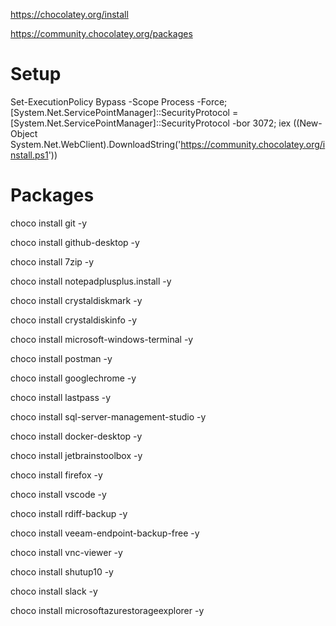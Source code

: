 
https://chocolatey.org/install

https://community.chocolatey.org/packages

# Setup
Set-ExecutionPolicy Bypass -Scope Process -Force; [System.Net.ServicePointManager]::SecurityProtocol = [System.Net.ServicePointManager]::SecurityProtocol -bor 3072; iex ((New-Object System.Net.WebClient).DownloadString('https://community.chocolatey.org/install.ps1'))

# Packages
choco install git -y

choco install github-desktop -y

choco install 7zip -y

choco install notepadplusplus.install -y

choco install crystaldiskmark -y

choco install crystaldiskinfo -y

choco install microsoft-windows-terminal -y

choco install postman -y

choco install googlechrome -y

choco install lastpass -y

choco install sql-server-management-studio -y

choco install docker-desktop -y

choco install jetbrainstoolbox -y

choco install firefox -y

choco install vscode -y

choco install rdiff-backup -y

choco install veeam-endpoint-backup-free -y

choco install vnc-viewer -y

choco install shutup10 -y

choco install slack -y

choco install microsoftazurestorageexplorer -y